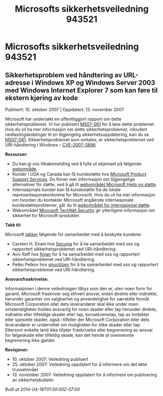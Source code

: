 ﻿---
title: Microsofts sikkerhetsveiledning 943521
TOCTitle: "943521"
ms:assetid: "943521"
ms:mtpsurl: https://technet.microsoft.com/nb-NO/library/943521(v=Security.10)
ms:contentKeyID: 61230831
ms.date: 04/18/2014
mtps_version: v=Security.10
ms.translationtype: HT
---

# Microsofts sikkerhetsveiledning 943521

## Sikkerhetsproblem ved håndtering av URL-adresse i Windows XP og Windows Server 2003 med Windows Internet Explorer 7 som kan føre til ekstern kjøring av kode

Publisert: 10. oktober 2007 | Oppdatert: 13. november 2007

Microsoft har undersøkt en offentliggjort rapport om dette sikkerhetsproblemet. Vi har publisert [MS07-061](http://go.microsoft.com/fwlink/?linkid=103190) for å løse dette problemet. Hvis du vil ha mer informasjon om dette sikkerhetsproblemet, inkludert nedlastingskoblinger til en tilgjengelig sikkerhetsoppdatering, kan du se [MS07-061](http://go.microsoft.com/fwlink/?linkid=103190). Sikkerhetsproblemet som omtales, er sikkerhetsproblemet ved URI-håndtering i Windows – [CVE-2007-3896](http://www.cve.mitre.org/cgi-bin/cvename.cgi?name=cve-2007-3896).

**Ressurser:**

  - Du kan gi oss tilbakemelding ved å fylle ut skjemaet på følgende [webområde](https://support.microsoft.com/common/survey.aspx?scid=sw;en;1257&amp;showpage=1&amp;ws=technet&amp;sd=tech).
  - Kunder i USA og Canada kan få kundestøtte hos [Microsoft Product Support Services](http://go.microsoft.com/fwlink/?linkid=21131). Du finner mer informasjon om tilgjengelige alternativer for støtte, ved å gå til [webområdet Microsoft Hjelp og støtte](http://support.microsoft.com/).
  - Internasjonale kunder kan få kundestøtte fra de lokale representasjonskontorene for Microsoft. Hvis du vil ha mer informasjon om hvordan du kontakter Microsoft angående internasjonale kundestøtteproblemer, går du til [webområdet for internasjonal støtte](http://go.microsoft.com/fwlink/?linkid=21155).
  - Webområdet [Microsoft TechNet Security](http://go.microsoft.com/fwlink/?linkid=21132) gir ytterligere informasjon om sikkerhet for Microsoft-produkter.

**Takk til:**

Microsoft [takker](http://go.microsoft.com/fwlink/?linkid=21127) følgende for samarbeidet med å beskytte kundene:

  - Carsten H. Eiram hos [Secunia](http://secunia.com/) for å ha samarbeidet med oss og rapportert sikkerhetsproblemet ved URI-håndtering.
  - Aviv Raff hos [finjan](http://www.finjan.com) for å ha samarbeidet med oss og rapportert sikkerhetsproblemet ved URI-håndtering.
  - Petko Petkov hos [gnucitizen](http://www.gnucitizen.org/) for å ha samarbeidet med oss og rapportert sikkerhetsproblemet ved URI-håndtering.

**Ansvarsfraskrivelse:**

Informasjonen i denne veiledningen tilbys som den er, uten noen form for garanti. Microsoft fraskriver seg ethvert ansvar, enten direkte eller indirekte, herunder garantier om salgbarhet og anvendelighet for særskilte formål. Microsoft Corporation eller dets leverandører skal ikke under noen omstendigheter holdes ansvarlig for noen skader eller tap herunder direkte, indirekte eller tilfeldige skader eller tap, konsekvenstap, tap av inntekter eller spesielle skader, også i tilfeller der Microsoft Corporation eller dets leverandører er underrettet om muligheten for slike skader eller tap. Ettersom enkelte land ikke tillater fraskrivelse eller begrensning av ansvar for følgeskade eller tilfeldig skade, kan det hende at ovennevnte begrensning ikke gjelder.

**Revisjoner:**

  - 10\. oktober 2007: Veiledning publisert
  - 25\. oktober 2007: Veiledning oppdatert for å informere om det økte trusselnivået
  - 13\. november 2007: Veiledning oppdatert for å informere om publisering av sikkerhetsbulletin

*Built at 2014-04-18T01:50:00Z-07:00*

